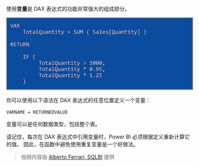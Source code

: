 使用**变量**是 DAX 表达式的功能非常强大的组成部分。

![](media/7-4-dax-expressions/dax-variables_1.png)

你可以使用以下语法在 DAX 表达式的任意位置定义一个变量：

    VARNAME = RETURNEDVALUE

变量可以是任何数据类型，包括整个表。

请记住，每次在 DAX 表达式中引用变量时，Power BI 必须根据定义重新计算它的值。 因此，在函数中避免使用重复变量是一个好做法。

> 视频内容由 [Alberto Ferrari, SQLBI](http://www.sqlbi.com/learning-dax/?utm_source=powerbi&utm_medium=marketing&utm_campaign=after-summit) 提供
> 
> 

